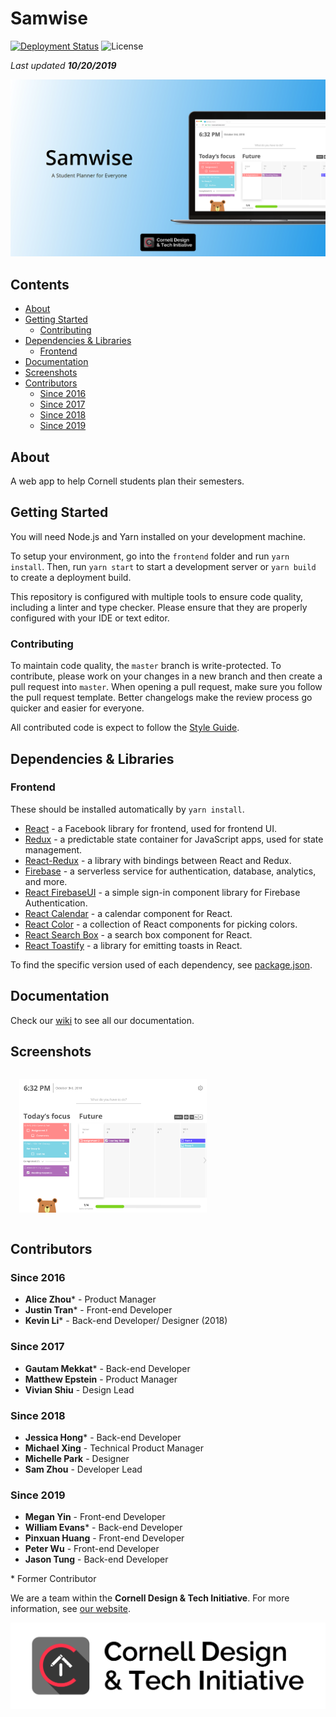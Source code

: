 # Samwise

[![Deployment Status](https://github.com/cornell-dti/samwise/workflows/CD/badge.svg)](https://samwise-dev.firebaseapp.com)
![License](https://img.shields.io/github/license/cornell-dti/samwise.svg)

_Last updated **10/20/2019**_

![Cornell DTI](./screenshots/samwise-splash.png)

## Contents

- [About](#about)
- [Getting Started](#getting-started)
  - [Contributing](#contributing)
- [Dependencies & Libraries](#dependencies--libraries)
  - [Frontend](#frontend)
- [Documentation](#documentation)
- [Screenshots](#screenshots)
- [Contributors](#contributors)
  - [Since 2016](#since-2016)
  - [Since 2017](#since-2017)
  - [Since 2018](#since-2018)
  - [Since 2019](#since-2019)

## About

A web app to help Cornell students plan their semesters.

## Getting Started

You will need Node.js and Yarn installed on your development machine.

To setup your environment, go into the `frontend` folder and run `yarn install`. Then, run `yarn start` to start a development server or `yarn build` to create a deployment build.

This repository is configured with multiple tools to ensure code quality, including a linter and
type checker. Please ensure that they are properly configured with your IDE or text editor.

### Contributing

To maintain code quality, the `master` branch is write-protected. To contribute, please work on your
changes in a new branch and then create a pull request into `master`. When opening a pull request,
make sure you follow the pull request template. Better changelogs make the review process go quicker
and easier for everyone.

All contributed code is expect to follow the
[Style Guide](https://github.com/cornell-dti/samwise/wiki/Style-Guide).

## Dependencies & Libraries

### Frontend

These should be installed automatically by `yarn install`.

- [React](https://reactjs.org/) - a Facebook library for frontend, used for frontend UI.
- [Redux](https://redux.js.org/) - a predictable state container for JavaScript apps, used for state management.
- [React-Redux](https://github.com/reduxjs/react-redux) - a library with bindings between React and Redux.
- [Firebase](https://firebase.google.com) - a serverless service for authentication, database, analytics, and more.
- [React FirebaseUI](https://github.com/firebase/firebaseui-web-react) - a simple sign-in component library for Firebase Authentication.
- [React Calendar](https://www.npmjs.com/package/react-calendar) - a calendar component for React.
- [React Color](https://casesandberg.github.io/react-color/) - a collection of React components for picking colors.
- [React Search Box](https://ghoshnirmalya.github.io/react-search-box/) - a search box component for React.
- [React Toastify](https://fkhadra.github.io/react-toastify/) - a library for emitting toasts in React.

To find the specific version used of each dependency, see [package.json](frontend/package.json).

## Documentation

Check our [wiki](https://github.com/cornell-dti/samwise/wiki) to see all our documentation.

## Screenshots

<img src="./screenshots/app.png" width="300px" style="margin: 1em" />

## Contributors

### Since 2016

- **Alice Zhou*** - Product Manager
- **Justin Tran*** - Front-end Developer
- **Kevin Li*** - Back-end Developer/ Designer (2018)

### Since 2017

- **Gautam Mekkat*** - Back-end Developer
- **Matthew Epstein** - Product Manager
- **Vivian Shiu** - Design Lead

### Since 2018

- **Jessica Hong*** - Back-end Developer
- **Michael Xing** - Technical Product Manager
- **Michelle Park** - Designer
- **Sam Zhou** - Developer Lead

### Since 2019

- **Megan Yin** - Front-end Developer
- **William Evans*** - Back-end Developer
- **Pinxuan Huang** - Front-end Developer
- **Peter Wu** - Front-end Developer
- **Jason Tung** - Back-end Developer

\* Former Contributor

We are a team within the **Cornell Design & Tech Initiative**. For more information, see [our website](https://cornelldti.org/).

[![Cornell DTI](https://raw.githubusercontent.com/cornell-dti/design/master/Branding/Wordmark/Dark%20Text/Transparent/Wordmark-Dark%20Text-Transparent%403x.png)](https://cornelldti.org/)
